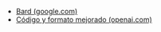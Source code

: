 - [Bard (google.com)](https://bard.google.com/chat/60ecc55c7869f1cb)
- [Código y formato mejorado (openai.com)](https://chat.openai.com/c/7638a183-5b09-4977-b9e4-9351f8c29f1e) 

